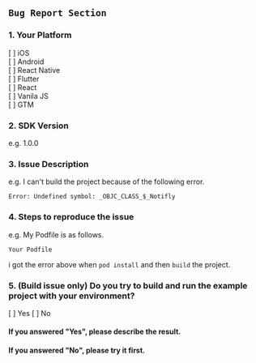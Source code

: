 ## `Bug Report Section`

### 1. Your Platform

[ ] iOS <br/>
[ ] Android <br/>
[ ] React Native <br/>
[ ] Flutter <br/>
[ ] React <br/>
[ ] Vanila JS <br/>
[ ] GTM <br/>

### 2. SDK Version

e.g. 1.0.0

### 3. Issue Description

e.g. I can't build the project because of the following error.

```
Error: Undefined symbol: _OBJC_CLASS_$_Notifly
```

### 4. Steps to reproduce the issue

e.g. My Podfile is as follows.

```
Your Podfile
```

i got the error above when `pod install` and then `build` the project.

### 5. (Build issue only) Do you try to build and run the example project with your environment?

[ ] Yes
[ ] No

#### If you answered "Yes", please describe the result.

#### If you answered "No", please try it first.
